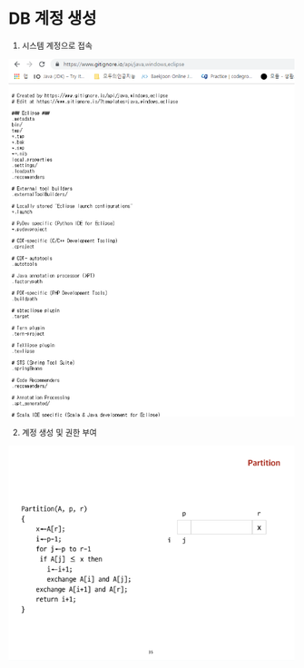# DB 계정 생성

1. 시스템 계정으로 접속

![](../.gitbook/assets/image%20%284%29.png)

2. 계정 생성 및 권한 부여

![](../.gitbook/assets/image%20%2865%29.png)



